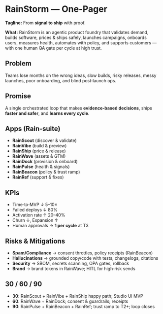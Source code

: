 # RainStorm — One‑Pager

**Tagline:** From **signal to ship** with proof.

**What:** RainStorm is an agentic product foundry that validates demand, builds software, prices & ships safely, launches campaigns, onboards users, measures health, automates with policy, and supports customers — with one human QA gate per cycle at high trust.

## Problem
Teams lose months on the wrong ideas, slow builds, risky releases, messy launches, poor onboarding, and blind post‑launch ops.

## Promise
A single orchestrated loop that makes **evidence‑based decisions**, ships **faster and safer**, and **learns every cycle**.

## Apps (Rain‑suite)
- **RainScout** (discover & validate)  
- **RainVibe** (build & preview)  
- **RainShip** (price & release)  
- **RainWave** (assets & GTM)  
- **RainDock** (provision & onboard)  
- **RainPulse** (health & signals)  
- **RainBeacon** (policy & trust ramp)  
- **RainRef** (support & fixes)

## KPIs
- Time‑to‑MVP ↓ 5–10×
- Failed deploys ↓ 80%
- Activation rate ↑ 20–40%
- Churn ↓, Expansion ↑
- Human approvals → **1 per cycle** at T3

## Risks & Mitigations
- **Spam/Compliance** → consent throttles, policy receipts (RainBeacon)  
- **Hallucinations** → grounded copy/code with tests, changelogs, citations  
- **Security** → SBOM, secrets scanning, OPA gates, rollback  
- **Brand** → brand tokens in RainWave; HITL for high‑risk sends

## 30 / 60 / 90
- **30**: RainScout + RainVibe + RainShip happy path; Studio UI MVP  
- **60**: RainWave + RainDock; consent & guardrails; receipts  
- **90**: RainPulse + RainBeacon + RainRef; trust ramp to T2+; loop closes

